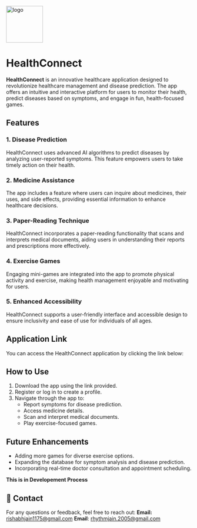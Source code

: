 <img src="https://i.ibb.co/HPp3fC1/logo.png" alt="logo" width=100px height=100px></a>
# HealthConnect

**HealthConnect** is an innovative healthcare application designed to revolutionize healthcare management and disease prediction. The app offers an intuitive and interactive platform for users to monitor their health, predict diseases based on symptoms, and engage in fun, health-focused games.

## Features

### 1. **Disease Prediction**
HealthConnect uses advanced AI algorithms to predict diseases by analyzing user-reported symptoms. This feature empowers users to take timely action on their health.

### 2. **Medicine Assistance**
The app includes a feature where users can inquire about medicines, their uses, and side effects, providing essential information to enhance healthcare decisions.

### 3. **Paper-Reading Technique**
HealthConnect incorporates a paper-reading functionality that scans and interprets medical documents, aiding users in understanding their reports and prescriptions more effectively.

### 4. **Exercise Games**
Engaging mini-games are integrated into the app to promote physical activity and exercise, making health management enjoyable and motivating for users.

### 5. **Enhanced Accessibility**
HealthConnect supports a user-friendly interface and accessible design to ensure inclusivity and ease of use for individuals of all ages.

## Application Link
You can access the HealthConnect application by clicking the link below:

## How to Use
1. Download the app using the link provided.
2. Register or log in to create a profile.
3. Navigate through the app to:
   - Report symptoms for disease prediction.
   - Access medicine details.
   - Scan and interpret medical documents.
   - Play exercise-focused games.

## Future Enhancements
- Adding more games for diverse exercise options.
- Expanding the database for symptom analysis and disease prediction.
- Incorporating real-time doctor consultation and appointment scheduling.

**This is in Developement Process**

## 📧 Contact

For any questions or feedback, feel free to reach out:
**Email:** rishabhjain1175@gmail.com
**Email**: rhythmjain.2005@gmail.com
